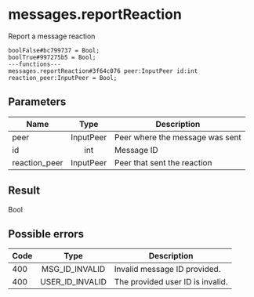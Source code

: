 # messages.reportReaction
Report a message reaction

```
boolFalse#bc799737 = Bool;
boolTrue#997275b5 = Bool;
---functions---
messages.reportReaction#3f64c076 peer:InputPeer id:int reaction_peer:InputPeer = Bool;
```

## Parameters
| Name | Type | Description |
| ---- | :----: | ----------- |
| peer | InputPeer | Peer where the message was sent |
| id | int | Message ID |
| reaction_peer | InputPeer | Peer that sent the reaction |


## Result
Bool

## Possible errors
| Code | Type | Description |
| ---- | :----: | ----------- |
| 400 | MSG_ID_INVALID | Invalid message ID provided. |
| 400 | USER_ID_INVALID | The provided user ID is invalid. |

